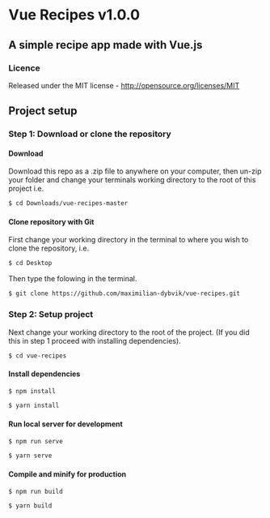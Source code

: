 # Vue Recipes v1.0.0
## A simple recipe app made with Vue.js

### Licence
Released under the MIT license - http://opensource.org/licenses/MIT

## Project setup

### Step 1: Download or clone the repository
#### Download
Download this repo as a .zip file to anywhere on your computer, then un-zip your folder and change your terminals working directory to the root of this project i.e.
```bash
$ cd Downloads/vue-recipes-master
```

#### Clone repository with Git
First change your working directory in the terminal to where you wish to clone the repository, i.e.
```bash
$ cd Desktop
```
Then type the folowing in the terminal.
```bash
$ git clone https://github.com/maximilian-dybvik/vue-recipes.git
```

### Step 2: Setup project
Next change your working directory to the root of the project. (If you did this in step 1 proceed with installing dependencies).
```bash
$ cd vue-recipes
```

#### Install dependencies
```bash
$ npm install
```

```bash
$ yarn install
```

#### Run local server for development
```bash
$ npm run serve
```

```bash
$ yarn serve
```

#### Compile and minify for production
```bash
$ npm run build
```

```bash
$ yarn build
```